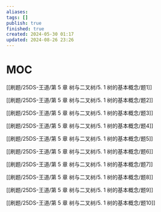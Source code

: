 ```yaml
---
aliases: 
tags: []
publish: true
finished: true
created: 2024-05-30 01:17
updated: 2024-08-26 23:26
---
```

# MOC

[[刷题/25DS-王道/第 5 章 树与二叉树/5. 1 树的基本概念/题1]]

[[刷题/25DS-王道/第 5 章 树与二叉树/5. 1 树的基本概念/题2]]

[[刷题/25DS-王道/第 5 章 树与二叉树/5. 1 树的基本概念/题3]]

[[刷题/25DS-王道/第 5 章 树与二叉树/5. 1 树的基本概念/题4]]

[[刷题/25DS-王道/第 5 章 树与二叉树/5. 1 树的基本概念/题5]]

[[刷题/25DS-王道/第 5 章 树与二叉树/5. 1 树的基本概念/题6]]

[[刷题/25DS-王道/第 5 章 树与二叉树/5. 1 树的基本概念/题7]]

[[刷题/25DS-王道/第 5 章 树与二叉树/5. 1 树的基本概念/题8]]

[[刷题/25DS-王道/第 5 章 树与二叉树/5. 1 树的基本概念/题9]]

[[刷题/25DS-王道/第 5 章 树与二叉树/5. 1 树的基本概念/题10]]
